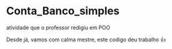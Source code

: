 # Conta_Banco_simples
atividade que o professor redigiu em POO

Desde já, vamos com calma mestre, este codigo deu trabalho 👍
